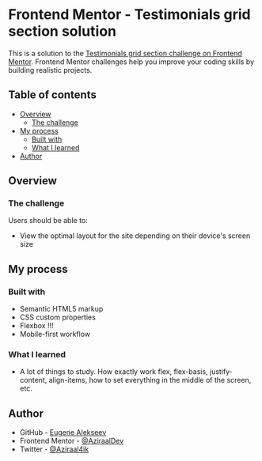 # Frontend Mentor - Testimonials grid section solution

This is a solution to the [Testimonials grid section challenge on Frontend Mentor](https://www.frontendmentor.io/challenges/testimonials-grid-section-Nnw6J7Un7). Frontend Mentor challenges help you improve your coding skills by building realistic projects. 

## Table of contents

- [Overview](#overview)
  - [The challenge](#the-challenge)
- [My process](#my-process)
  - [Built with](#built-with)
  - [What I learned](#what-i-learned)
- [Author](#author)

## Overview

### The challenge

Users should be able to:

- View the optimal layout for the site depending on their device's screen size

## My process

### Built with

- Semantic HTML5 markup
- CSS custom properties
- Flexbox !!!
- Mobile-first workflow

### What I learned

- A lot of things to study. How exactly work flex, flex-basis, justify-content, align-items, how to set everything in the middle of the screen, etc.

## Author

- GitHub - [Eugene Alekseev](https://github.com/AziraalDev)
- Frontend Mentor - [@AziraalDev](https://www.frontendmentor.io/profile/AziraalDev)
- Twitter - [@Aziraal4ik](https://twitter.com/Aziraal4ik)
